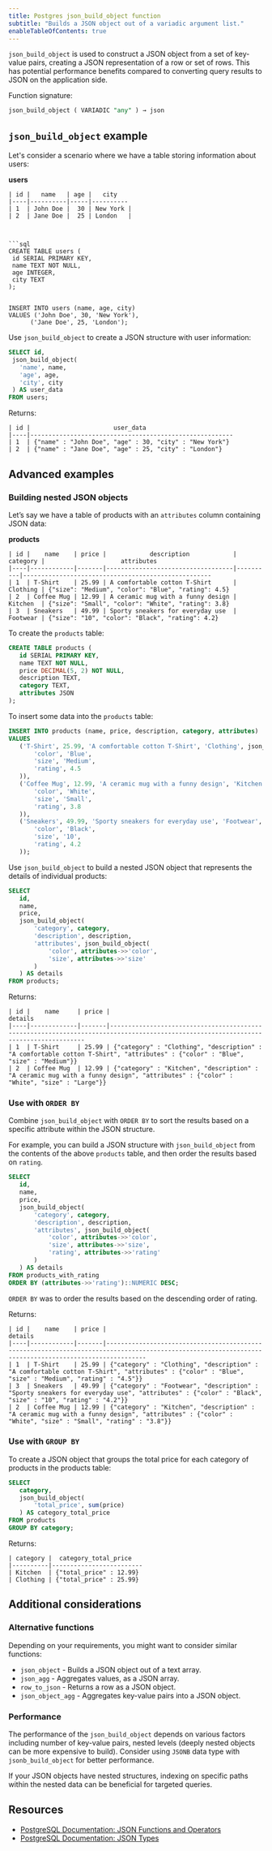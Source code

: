 ```yaml
---
title: Postgres json_build_object function
subtitle: "Builds a JSON object out of a variadic argument list."
enableTableOfContents: true
---
```



`json_build_object` is used to construct a JSON object from a set of key-value pairs, creating a JSON representation of a row or set of rows. This has potential performance benefits compared to converting query results to JSON on the application side.

Function signature:


```sql
json_build_object ( VARIADIC "any" ) → json
```


## `json_build_object` example


Let's consider a scenario where we have a table storing information about users:


**users**

```text
| id |   name   | age |   city  
|----|----------|-----|----------
| 1  | John Doe |  30 | New York |
| 2  | Jane Doe |  25 | London   |



```sql
CREATE TABLE users (
 id SERIAL PRIMARY KEY,
 name TEXT NOT NULL,
 age INTEGER,
 city TEXT
);


INSERT INTO users (name, age, city)
VALUES ('John Doe', 30, 'New York'),
      ('Jane Doe', 25, 'London');
```

Use `json_build_object` to create a JSON structure with user information:


```sql
SELECT id,
 json_build_object(
   'name', name,
   'age', age,
   'city', city
 ) AS user_data
FROM users;
```


Returns:

```text
| id |                       user_data                       
|----|--------------------------------------------------------
| 1  | {"name" : "John Doe", "age" : 30, "city" : "New York"}
| 2  | {"name" : "Jane Doe", "age" : 25, "city" : "London"}
```


## Advanced examples


### Building nested JSON objects

Let’s say we have a table of products with an `attributes` column containing JSON data:


**products**

```text
| id |    name    | price |            description            | category |                     attributes                    
|----|------------|-------|-----------------------------------|----------|----------------------------------------------------
| 1  | T-Shirt    | 25.99 | A comfortable cotton T-Shirt      | Clothing | {"size": "Medium", "color": "Blue", "rating": 4.5}
| 2  | Coffee Mug | 12.99 | A ceramic mug with a funny design | Kitchen  | {"size": "Small", "color": "White", "rating": 3.8}
| 3  | Sneakers   | 49.99 | Sporty sneakers for everyday use  | Footwear | {"size": "10", "color": "Black", "rating": 4.2}
```

To create the `products` table:

```sql
CREATE TABLE products (
   id SERIAL PRIMARY KEY,
   name TEXT NOT NULL,
   price DECIMAL(5, 2) NOT NULL,
   description TEXT,
   category TEXT,
   attributes JSON
);
```

To insert some data into the `products` table:

```sql
INSERT INTO products (name, price, description, category, attributes)
VALUES
   ('T-Shirt', 25.99, 'A comfortable cotton T-Shirt', 'Clothing', json_build_object(
       'color', 'Blue',
       'size', 'Medium',
       'rating', 4.5
   )),
   ('Coffee Mug', 12.99, 'A ceramic mug with a funny design', 'Kitchen', json_build_object(
       'color', 'White',
       'size', 'Small',
       'rating', 3.8
   )),
   ('Sneakers', 49.99, 'Sporty sneakers for everyday use', 'Footwear', json_build_object(
       'color', 'Black',
       'size', '10',
       'rating', 4.2
   ));
```


Use `json_build_object` to build a nested JSON object that represents the details of individual products:


```sql
SELECT
   id,
   name,
   price,
   json_build_object(
       'category', category,
       'description', description,
       'attributes', json_build_object(
           'color', attributes->>'color',
           'size', attributes->>'size'
       )
   ) AS details
FROM products;
```


Returns:

```text
| id |    name     | price |                                                               details                                                              
|----|-------------|-------|-------------------------------------------------------------------------------------------------------------------------------------
| 1  | T-Shirt     | 25.99 | {"category" : "Clothing", "description" : "A comfortable cotton T-Shirt", "attributes" : {"color" : "Blue", "size" : "Medium"}}
| 2  | Coffee Mug  | 12.99 | {"category" : "Kitchen", "description" : "A ceramic mug with a funny design", "attributes" : {"color" : "White", "size" : "Large"}}
```

### Use with `ORDER BY`


Combine `json_build_object` with `ORDER BY` to sort the results based on a specific attribute within the JSON structure.


For example, you can build a JSON structure with `json_build_object` from the contents of the above `products` table, and then order the results based on `rating`.

```sql
SELECT
   id,
   name,
   price,
   json_build_object(
       'category', category,
       'description', description,
       'attributes', json_build_object(
           'color', attributes->>'color',
           'size', attributes->>'size',
           'rating', attributes->>'rating'
       )
   ) AS details
FROM products_with_rating
ORDER BY (attributes->>'rating')::NUMERIC DESC;
```


`ORDER BY` was to order the results based on the descending order of rating.


Returns:

```text
| id |    name    | price |                                                                        details                                                                       
|----|------------|-------|-------------------------------------------------------------------------------------------------------------------------------------------------------
| 1  | T-Shirt    | 25.99 | {"category" : "Clothing", "description" : "A comfortable cotton T-Shirt", "attributes" : {"color" : "Blue", "size" : "Medium", "rating" : "4.5"}}
| 3  | Sneakers   | 49.99 | {"category" : "Footwear", "description" : "Sporty sneakers for everyday use", "attributes" : {"color" : "Black", "size" : "10", "rating" : "4.2"}}
| 2  | Coffee Mug | 12.99 | {"category" : "Kitchen", "description" : "A ceramic mug with a funny design", "attributes" : {"color" : "White", "size" : "Small", "rating" : "3.8"}}
```

### Use with `GROUP BY`


To create a JSON object that groups the total price for each category of products in the products table:


```sql
SELECT
   category,
   json_build_object(
       'total_price', sum(price)
   ) AS category_total_price
FROM products
GROUP BY category;
```


Returns:

```text
| category |  category_total_price  
|----------|-------------------------
| Kitchen  | {"total_price" : 12.99}
| Clothing | {"total_price" : 25.99}
```


## Additional considerations


### Alternative functions


Depending on your requirements, you might want to consider similar functions:


- `json_object` - Builds a JSON object out of a text array.
- `json_agg` - Aggregates values, as a JSON array.
- `row_to_json` - Returns a row as a JSON object.
- `json_object_agg` - Aggregates key-value pairs into a JSON object.


### Performance


The performance of the `json_build_object` depends on various factors including number of key-value pairs, nested levels (deeply nested objects can be more expensive to build). Consider using `JSONB` data type with `jsonb_build_object` for better performance.


If your JSON objects have nested structures, indexing on specific paths within the nested data can be beneficial for targeted queries.


## Resources

- [PostgreSQL Documentation: JSON Functions and Operators](https://www.postgresql.org/docs/current/functions-json.html)
- [PostgreSQL Documentation: JSON Types](https://www.postgresql.org/docs/current/datatype-json.html)
